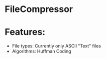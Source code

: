 # FileCompressor

# Features:
- File types: Currently only ASCII "Text" files
- Algorithms: Huffman Coding
